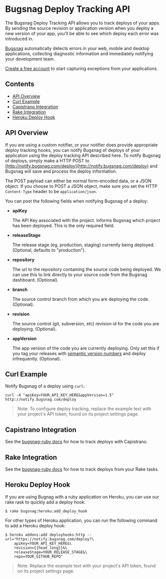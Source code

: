 Bugsnag Deploy Tracking API
===========================

The Bugsnag Deploy Tracking API allows you to track deploys of your apps.
By sending the source revision or application version when
you deploy a new version of your app, you'll be able to see which deploy each
error was introduced in.

[Bugsnag](https://bugsnag.com) automatically detects errors in your web,
mobile and desktop applications, collecting diagnostic information and immediately notifying your development team.

[Create a free account](https://bugsnag.com) to start
capturing exceptions from your applications.

Contents
--------

- [API Overview](#api-overview)
- [Curl Example](#curl-example)
- [Capistrano Integration](#capistrano-integration)
- [Rake Integration](#rake-integration)
- [Heroku Deploy Hook](#heroku-deploy-hook)


API Overview
------------

If you are using a custom notifier, or your notifier
does provide appropriate deploy tracking hooks, you can notify Bugsnag of
deploys of your application using the deploy tracking API described here.
To notify Bugsnag of deploys, simply make a HTTP POST to
[http://notify.bugsnag.com/deploy](http://notify.bugsnag.com/deploy)
and Bugsnag will save and process the deploy information.

The POST payload can either be normal form-encoded data, or a JSON object. If
you choose to POST a JSON object, make sure you set the HTTP `Content-Type`
header to be `application/json`.

You can post the following fields when notifying Bugsnag of a deploy:

-   **apiKey**

    The API Key associated with the project. Informs Bugsnag which project
    has been deployed. This is the only required field.

-   **releaseStage**

    The release stage (eg, production, staging) currently being deployed.
    (Optional, defaults to "production").

-   **repository**

    The url to the repository containing the source code being deployed.
    We can use this to link directly to your source code from the Bugsnag
    dashboard. (Optional).

-   **branch**

    The source control branch from which you are deploying the code.
    (Optional).

-   **revision**

    The source control (git, subversion, etc) revision id for the code you
    are deploying. (Optional).

-   **appVersion**

    The app version of the code you are currently deploying. Only set this
    if you tag your releases with [semantic version numbers](http://semver.org/)
    and deploy infrequently. (Optional).


Curl Example
------------

Notify Bugsnag of a deploy using `curl`:

```shell
curl -d "apiKey=YOUR_API_KEY_HERE&appVersion=1.5" http://notify.bugsnag.com/deploy
```

> Note: To configure deploy tracking, replace the example text with your project's API token, found on its project settings page.


Capistrano Integration
----------------------

See the [bugsnag-ruby docs](https://bugsnag.com/docs/notifiers/ruby#using-capistrano) for how to track deploys with Capistrano.


Rake Integration
----------------

See the [bugsnag-ruby docs](https://bugsnag.com/docs/notifiers/ruby#using-rake) for how to track deploys from your Rake tasks.


Heroku Deploy Hook
------------------

If you are using Bugnag with a ruby application on Heroku, you can use our rake rask to quickly add a deploy hook:

```
$ rake bugsnag:heroku:add_deploy_hook
```

For other types of Heroku application, you can run the following command to add a Heroku deploy hook:

```
$ heroku addons:add deployhooks:http --url="https://notify.bugsnag.com/deploy?\
    apiKey=YOUR_API_KEY_HERE&\
    revision={{head_long}}&\
    releaseStage=YOUR_RELEASE_STAGE&\
    repo=YOUR_GITHUB_REPO"
```

> Note: Replace the example text with your project's API token, found on its project settings page.
